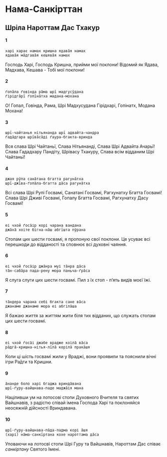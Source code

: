 # Нама-Санкірттан

## Шріла Нароттам Дас Тхакур

#### 1

    харі харає намах кришна ядава̄я намах 
    ядава̄я ма̄дгава̄я кешява̄я намах

Господь Харі, Господь Кришна, прийми мої поклони! Відомий як Ядава, Мадхава, Кешава - Тобі мої поклони!

#### 2

    ґопа̄ла ґовінда ра̄ма шрī мадгусӯдана 
    ґірідга̄рī ґопīна̄тха мадана-мохана

О! Гопал, Говінда, Рама, Шрі Мадхусудана Гірідхарі, Гопінатх, Модана Мохана!

#### 3

    шрī-чайтанья нітьянанда шрī адвайта-чандра 
    ґада̄дгара шрīва̄са̄ді ґаура-бгакта-вринда

Вся слава Шрі Чайтаньї, Слава Нітьянанді, Слава Шрі Адвайта Ачарьї! Слава Гададхару Пандіту, Шрівасу Тхакуру, Слава всім відданим Шрі Чайтаньї!

#### 4

    джая рӯпа сана̄тана бгатта рагуна̄тха 
    шрī-джīва-ґопа̄ла-бгатта да̄са рагуна̄тха

Всі слава Шрі Рупі Госвамі, Санатані Госвамі, Рагхунатху Бгатта Госвамі! Слава Шрі Дживі Госвамі, Гопалу Бгатта Госвамі, Рагхунатху Дасу Госвамі!

#### 5

    еі чхой ґоса̄ір корі чарана вандана
    джа̄ха̄ хоіте бігна-на̄ш абгīшта пӯрана

Стопам цих шести госвамі, я пропоную свої поклони. Це усуває всі перешкоди до відданості та сповнює всі духовні чаяння.

#### 6

    еі чхой ґоса̄ір джа̄нра муі та̄нра да̄са
    та̄н-саба̄ра пада-рену мора паньча-ґра̄са

Я слуга слуги цих шести госвамі. Пил з їх стоп - пʼять видів моєї їжі.

#### 7

    та̄ндера чарана себі бгакта сане ва̄са 
    джанаме джанаме мора еі абгіла̄ша

Я бажаю життя за життям жити біля тих відданих, що служать стопам цих шести госвамі.

#### 8

    еі чхой ґоса̄і джабе врадже коіла̄ ва̄са
    ра̄дга̄-кришна-нітья-лīла̄ коріла̄ прака̄шя

Коли ці шість госвамі жили у Враджі, вони проявили та пояснили вічні ігри Ра̄дги та Кришни.

#### 9

    а̄нанде боло харі бгаджа вринда̄вана 
    шрī-ґуру-вайшнава-паде маджа̄ія мана

Націливши ум на лотосові стопи Духовного Вчителя та святих Вайшнавів, з радістю співай імена Господа Харі та поклоняйся неосяжній дійсності Вриндавана.

#### 10

    шрī-ґуру-вайшнава-па̄да-падма корі а̄шя 
    (харі) на̄ма-санкīртана кохе нароттама да̄са

Уповаючи на лотосві стопи Шрі Гуру та Вайшнавів, Нароттам Дас співає *санкіртану* Святого Імені.
